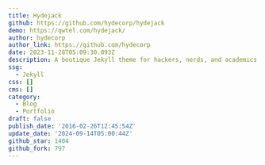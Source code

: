 ```yaml
---
title: Hydejack
github: https://github.com/hydecorp/hydejack
demo: https://qwtel.com/hydejack/
author: hydecorp
author_link: https://github.com/hydecorp
date: 2023-11-28T05:09:30.093Z
description: A boutique Jekyll theme for hackers, nerds, and academics
ssg:
  - Jekyll
css: []
cms: []
category:
  - Blog
  - Portfolio
draft: false
publish_date: '2016-02-26T12:45:54Z'
update_date: '2024-09-14T05:00:44Z'
github_star: 1404
github_fork: 797
---
```

